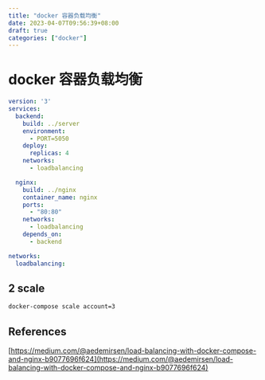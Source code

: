 ```yaml
---
title: "docker 容器负载均衡"
date: 2023-04-07T09:56:39+08:00
draft: true
categories: ["docker"]
---
```


# docker 容器负载均衡

```yaml
version: '3'
services:
  backend:
    build: ../server
    environment:
      - PORT=5050 
    deploy:
      replicas: 4
    networks:
      - loadbalancing

  nginx:
    build: ../nginx
    container_name: nginx
    ports:
      - "80:80"
    networks:
      - loadbalancing
    depends_on:
      - backend

networks:
  loadbalancing:

```

## 2 scale

```bash
docker-compose scale account=3
```


## References

[https://medium.com/@aedemirsen/load-balancing-with-docker-compose-and-nginx-b9077696f624](https://medium.com/@aedemirsen/load-balancing-with-docker-compose-and-nginx-b9077696f624)